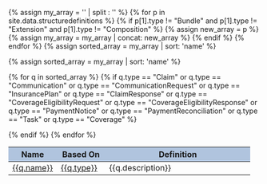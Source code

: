 {% assign my_array = '' | split : '' %}
{% for p in site.data.structuredefinitions %}
	{% if p[1].type != "Bundle" and p[1].type != "Extension" and p[1].type != "Composition" %}
		{% assign new_array = p %}
		{% assign my_array = my_array | concat: new_array %}
	{% endif %}
{% endfor %}
{% assign sorted_array = my_array | sort: 'name' %}
<table class="table table-bordered table-striped table-hover"><thead style="background: lightsteelblue;table-layout:auto;"><tr><th style="width:20%;">Name</th><th style="width:20%;">Based On</th><th>Definition</th></tr></thead><tbody>
{% assign sorted_array = my_array | sort: 'name' %}

{% for q in sorted_array %}
	{% if q.type == "Claim" or q.type == "Communication" or q.type == "CommunicationRequest"  or q.type == "InsurancePlan" or q.type == "ClaimResponse" or q.type == "CoverageEligibilityRequest" or q.type == "CoverageEligibilityResponse" or q.type == "PaymentNotice" or  q.type == "PaymentReconciliation" or q.type == "Task" or q.type == "Coverage" %}
	<tr><td><a href="{{q.path }}">{{q.name}}</a></td><td><a href="{{q.basepath}}">{{q.type}}</a></td><td>{{q.description}}</td></tr>
	{% endif %}
{% endfor %}
<div>